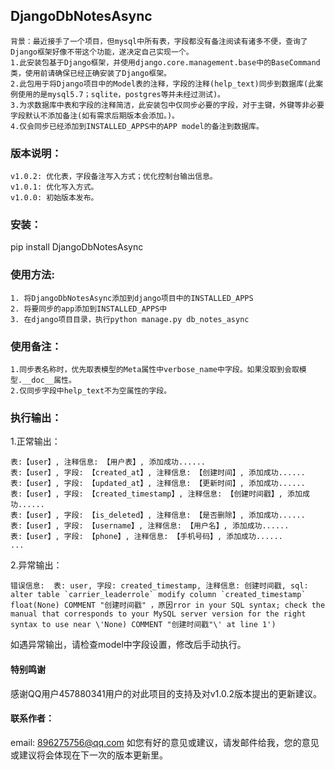 ## DjangoDbNotesAsync
```
背景：最近接手了一个项目，但mysql中所有表，字段都没有备注阅读有诸多不便，查询了Django框架好像不带这个功能，遂决定自己实现一个。
1.此安装包基于Django框架，并使用django.core.management.base中的BaseCommand类，使用前请确保已经正确安装了Django框架。
2.此包用于将Django项目中的Model表的注释，字段的注释(help_text)同步到数据库(此案例使用的是mysql5.7；sqlite，postgres等并未经过测试)。
3.为求数据库中表和字段的注释简洁，此安装包中仅同步必要的字段，对于主键，外键等非必要字段默认不添加备注(如有需求后期版本会添加。)。
4.仅会同步已经添加到INSTALLED_APPS中的APP model的备注到数据库。
```

### 版本说明：
```
v1.0.2: 优化表，字段备注写入方式；优化控制台输出信息。
v1.0.1: 优化写入方式。
v1.0.0: 初始版本发布。
```

### 安装：
  pip install DjangoDbNotesAsync

### 使用方法:
```
1. 将DjangoDbNotesAsync添加到django项目中的INSTALLED_APPS
2. 将要同步的app添加到INSTALLED_APPS中
3. 在django项目目录，执行python manage.py db_notes_async
```
### 使用备注：
```
1.同步表名称时，优先取表模型的Meta属性中verbose_name中字段。如果没取到会取模型.__doc__属性。
2.仅同步字段中help_text不为空属性的字段。
```

### 执行输出：
1.正常输出：
  ```
表:【user】, 注释信息: 【用户表】, 添加成功......
表:【user】, 字段: 【created_at】, 注释信息: 【创建时间】, 添加成功......
表:【user】, 字段: 【updated_at】, 注释信息: 【更新时间】, 添加成功......
表:【user】, 字段: 【created_timestamp】, 注释信息: 【创建时间戳】, 添加成功......
表:【user】, 字段: 【is_deleted】, 注释信息: 【是否删除】, 添加成功......
表:【user】, 字段: 【username】, 注释信息: 【用户名】, 添加成功......
表:【user】, 字段: 【phone】, 注释信息: 【手机号码】, 添加成功......
  ...
  ```
2.异常输出：
  ```
  错误信息:  表: user, 字段: created_timestamp, 注释信息: 创建时间戳, sql: alter table `carrier_leaderrole` modify column `created_timestamp` float(None) COMMENT "创建时间戳" ，原因rror in your SQL syntax; check the manual that corresponds to your MySQL server version for the right syntax to use near \'None) COMMENT "创建时间戳"\' at line 1')
  ```
  如遇异常输出，请检查model中字段设置，修改后手动执行。
  
#### 特别鸣谢
感谢QQ用户457880341用户的对此项目的支持及对v1.0.2版本提出的更新建议。

#### 联系作者：
  email: 896275756@qq.com
  如您有好的意见或建议，请发邮件给我，您的意见或建议将会体现在下一次的版本更新里。
